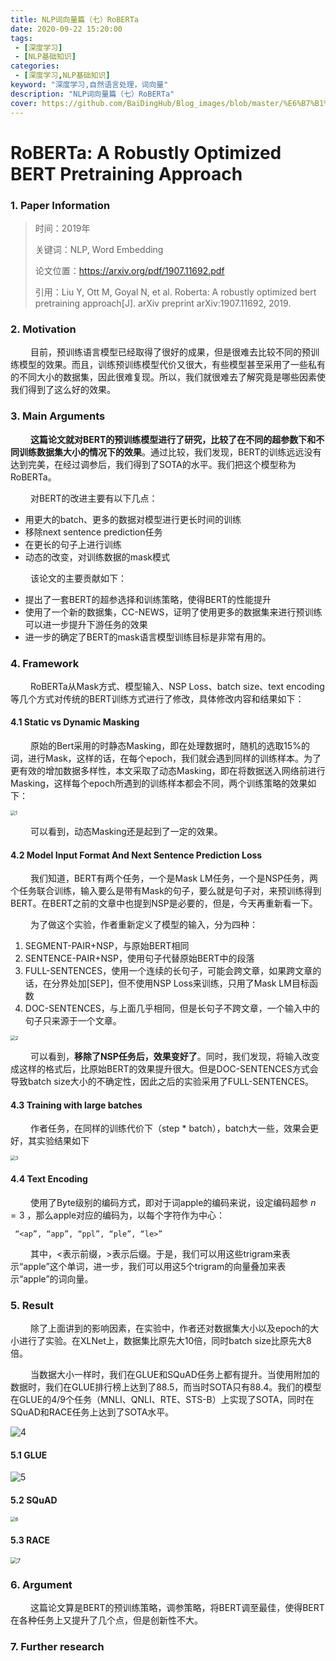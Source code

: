 ```yaml
---
title: NLP词向量篇（七）RoBERTa
date: 2020-09-22 15:20:00
tags:
 - [深度学习]
 - [NLP基础知识]
categories: 
 - [深度学习,NLP基础知识]
keyword: "深度学习,自然语言处理，词向量"
description: "NLP词向量篇（七）RoBERTa"
cover: https://github.com/BaiDingHub/Blog_images/blob/master/%E6%B7%B1%E5%BA%A6%E5%AD%A6%E4%B9%A0/NLP%E5%9F%BA%E7%A1%80%E7%9F%A5%E8%AF%86/NLP%E8%AF%8D%E5%90%91%E9%87%8F%E7%AF%87%EF%BC%88%E4%B8%83%EF%BC%89RoBERTa/cover.png?raw=true
---
```


<meta name="referrer" content="no-referrer"/>



# RoBERTa: A Robustly Optimized BERT Pretraining Approach
### 1. Paper Information

> 时间：2019年
>
> 关键词：NLP, Word Embedding
>
> 论文位置：https://arxiv.org/pdf/1907.11692.pdf
>
> 引用：Liu Y, Ott M, Goyal N, et al. Roberta: A robustly optimized bert pretraining approach[J]. arXiv preprint arXiv:1907.11692, 2019.

### 2. Motivation

 &emsp;&emsp; 目前，预训练语言模型已经取得了很好的成果，但是很难去比较不同的预训练模型的效果。而且，训练预训练模型代价又很大，有些模型甚至采用了一些私有的不同大小的数据集，因此很难复现。所以，我们就很难去了解究竟是哪些因素使我们得到了这么好的效果。



### 3. Main Arguments

 &emsp;&emsp; **这篇论文就对BERT的预训练模型进行了研究，比较了在不同的超参数下和不同训练数据集大小的情况下的效果**。通过比较，我们发现，BERT的训练远远没有达到完美，在经过调参后，我们得到了SOTA的水平。我们把这个模型称为RoBERTa。

 &emsp;&emsp; 对BERT的改进主要有以下几点：

- 用更大的batch、更多的数据对模型进行更长时间的训练
- 移除next sentence prediction任务
- 在更长的句子上进行训练
- 动态的改变，对训练数据的mask模式

&emsp;&emsp; 该论文的主要贡献如下：

- 提出了一套BERT的超参选择和训练策略，使得BERT的性能提升
- 使用了一个新的数据集，CC-NEWS，证明了使用更多的数据集来进行预训练可以进一步提升下游任务的效果
- 进一步的确定了BERT的mask语言模型训练目标是非常有用的。



### 4. Framework

 &emsp;&emsp; RoBERTa从Mask方式、模型输入、NSP Loss、batch size、text encoding等几个方式对传统的BERT训练方式进行了修改，具体修改内容和结果如下：

#### 4.1 Static vs Dynamic Masking

 &emsp;&emsp; 原始的Bert采用的时静态Masking，即在处理数据时，随机的选取15%的词，进行Mask，这样的话，在每个epoch，我们就会遇到同样的训练样本。为了更有效的增加数据多样性，本文采取了动态Masking，即在将数据送入网络前进行Masking，这样每个epoch所遇到的训练样本都会不同，两个训练策略的效果如下：

<img src="https://github.com/BaiDingHub/Blog_images/blob/master/%E6%B7%B1%E5%BA%A6%E5%AD%A6%E4%B9%A0/NLP%E5%9F%BA%E7%A1%80%E7%9F%A5%E8%AF%86/NLP%E8%AF%8D%E5%90%91%E9%87%8F%E7%AF%87%EF%BC%88%E4%B8%83%EF%BC%89RoBERTa/1.png?raw=true" alt="1" style="zoom: 50%;" />

 &emsp;&emsp; 可以看到，动态Masking还是起到了一定的效果。

#### 4.2 Model Input Format And Next Sentence Prediction Loss
 &emsp;&emsp; 我们知道，BERT有两个任务，一个是Mask LM任务，一个是NSP任务，两个任务联合训练，输入要么是带有Mask的句子，要么就是句子对，来预训练得到BERT。在BERT之前的文章中也提到NSP是必要的，但是，今天再重新看一下。

 &emsp;&emsp; 为了做这个实验，作者重新定义了模型的输入，分为四种：

1. SEGMENT-PAIR+NSP，与原始BERT相同
2. SENTENCE-PAIR+NSP，使用句子代替原始BERT中的段落
3. FULL-SENTENCES，使用一个连续的长句子，可能会跨文章，如果跨文章的话，在分界处加[SEP]，但不使用NSP Loss来训练，只用了Mask LM目标函数
4. DOC-SENTENCES，与上面几乎相同，但是长句子不跨文章，一个输入中的句子只来源于一个文章。

<img src="https://github.com/BaiDingHub/Blog_images/blob/master/%E6%B7%B1%E5%BA%A6%E5%AD%A6%E4%B9%A0/NLP%E5%9F%BA%E7%A1%80%E7%9F%A5%E8%AF%86/NLP%E8%AF%8D%E5%90%91%E9%87%8F%E7%AF%87%EF%BC%88%E4%B8%83%EF%BC%89RoBERTa/2.png?raw=true" alt="2" style="zoom: 50%;" />

 &emsp;&emsp; 可以看到，**移除了NSP任务后，效果变好了**。同时，我们发现，将输入改变成这样的格式后，比原始BERT的效果提升很大。但是DOC-SENTENCES方式会导致batch size大小的不确定性，因此之后的实验采用了FULL-SENTENCES。

#### 4.3 Training with large batches

 &emsp;&emsp; 作者任务，在同样的训练代价下（step * batch），batch大一些，效果会更好，其实验结果如下

<img src="https://github.com/BaiDingHub/Blog_images/blob/master/%E6%B7%B1%E5%BA%A6%E5%AD%A6%E4%B9%A0/NLP%E5%9F%BA%E7%A1%80%E7%9F%A5%E8%AF%86/NLP%E8%AF%8D%E5%90%91%E9%87%8F%E7%AF%87%EF%BC%88%E4%B8%83%EF%BC%89RoBERTa/3.png?raw=true" alt="3" style="zoom:50%;" />

#### 4.4 Text Encoding

 &emsp;&emsp; 使用了Byte级别的编码方式，即对于词apple的编码来说，设定编码超参$\ n = 3$ ，那么apple对应的编码为，以每个字符作为中心：

```
 “<ap”, “app”, “ppl”, “ple”, “le>”
```

 &emsp;&emsp; 其中，<表示前缀，>表示后缀。于是，我们可以用这些trigram来表示“apple”这个单词，进一步，我们可以用这5个trigram的向量叠加来表示“apple”的词向量。



### 5. Result

 &emsp;&emsp; 除了上面讲到的影响因素，在实验中，作者还对数据集大小以及epoch的大小进行了实验。在XLNet上，数据集比原先大10倍，同时batch size比原先大8倍。

 &emsp;&emsp; 当数据大小一样时，我们在GLUE和SQuAD任务上都有提升。当使用附加的数据时，我们在GLUE排行榜上达到了88.5，而当时SOTA只有88.4。我们的模型在GLUE的4/9个任务（MNLI、QNLI、RTE、STS-B）上实现了SOTA，同时在SQuAD和RACE任务上达到了SOTA水平。

![4](https://github.com/BaiDingHub/Blog_images/blob/master/%E6%B7%B1%E5%BA%A6%E5%AD%A6%E4%B9%A0/NLP%E5%9F%BA%E7%A1%80%E7%9F%A5%E8%AF%86/NLP%E8%AF%8D%E5%90%91%E9%87%8F%E7%AF%87%EF%BC%88%E4%B8%83%EF%BC%89RoBERTa/4.png?raw=true)

#### 5.1 GLUE

![5](https://github.com/BaiDingHub/Blog_images/blob/master/%E6%B7%B1%E5%BA%A6%E5%AD%A6%E4%B9%A0/NLP%E5%9F%BA%E7%A1%80%E7%9F%A5%E8%AF%86/NLP%E8%AF%8D%E5%90%91%E9%87%8F%E7%AF%87%EF%BC%88%E4%B8%83%EF%BC%89RoBERTa/5.png?raw=true)

#### 5.2 SQuAD

<img src="https://github.com/BaiDingHub/Blog_images/blob/master/%E6%B7%B1%E5%BA%A6%E5%AD%A6%E4%B9%A0/NLP%E5%9F%BA%E7%A1%80%E7%9F%A5%E8%AF%86/NLP%E8%AF%8D%E5%90%91%E9%87%8F%E7%AF%87%EF%BC%88%E4%B8%83%EF%BC%89RoBERTa/6.png?raw=true" alt="6" style="zoom:50%;" />

#### 5.3 RACE

<img src="https://github.com/BaiDingHub/Blog_images/blob/master/%E6%B7%B1%E5%BA%A6%E5%AD%A6%E4%B9%A0/NLP%E5%9F%BA%E7%A1%80%E7%9F%A5%E8%AF%86/NLP%E8%AF%8D%E5%90%91%E9%87%8F%E7%AF%87%EF%BC%88%E4%B8%83%EF%BC%89RoBERTa/7.png?raw=true" alt="7" style="zoom:67%;" />



### 6. Argument

  &emsp;&emsp; 这篇论文算是BERT的预训练策略，调参策略，将BERT调至最佳，使得BERT在各种任务上又提升了几个点，但是创新性不大。



### 7. Further research

